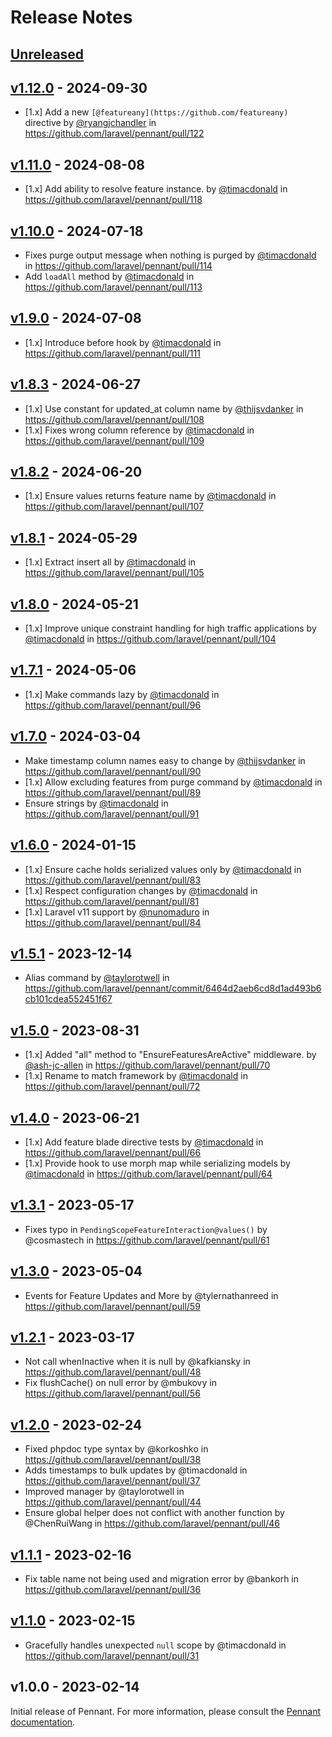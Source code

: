 # Release Notes

## [Unreleased](https://github.com/laravel/pennant/compare/v1.12.0...1.x)

## [v1.12.0](https://github.com/laravel/pennant/compare/v1.11.0...v1.12.0) - 2024-09-30

* [1.x] Add a new `[@featureany](https://github.com/featureany)` directive by [@ryangjchandler](https://github.com/ryangjchandler) in https://github.com/laravel/pennant/pull/122

## [v1.11.0](https://github.com/laravel/pennant/compare/v1.10.0...v1.11.0) - 2024-08-08

* [1.x] Add ability to resolve feature instance. by [@timacdonald](https://github.com/timacdonald) in https://github.com/laravel/pennant/pull/118

## [v1.10.0](https://github.com/laravel/pennant/compare/v1.9.0...v1.10.0) - 2024-07-18

* Fixes purge output message when nothing is purged by [@timacdonald](https://github.com/timacdonald) in https://github.com/laravel/pennant/pull/114
* Add `loadAll` method by [@timacdonald](https://github.com/timacdonald) in https://github.com/laravel/pennant/pull/113

## [v1.9.0](https://github.com/laravel/pennant/compare/v1.8.3...v1.9.0) - 2024-07-08

* [1.x] Introduce before hook by [@timacdonald](https://github.com/timacdonald) in https://github.com/laravel/pennant/pull/111

## [v1.8.3](https://github.com/laravel/pennant/compare/v1.8.2...v1.8.3) - 2024-06-27

* [1.x] Use constant for updated_at column name by [@thijsvdanker](https://github.com/thijsvdanker) in https://github.com/laravel/pennant/pull/108
* [1.x] Fixes wrong column reference by [@timacdonald](https://github.com/timacdonald) in https://github.com/laravel/pennant/pull/109

## [v1.8.2](https://github.com/laravel/pennant/compare/v1.8.1...v1.8.2) - 2024-06-20

* [1.x] Ensure values returns feature name by [@timacdonald](https://github.com/timacdonald) in https://github.com/laravel/pennant/pull/107

## [v1.8.1](https://github.com/laravel/pennant/compare/v1.8.0...v1.8.1) - 2024-05-29

* [1.x] Extract insert all by [@timacdonald](https://github.com/timacdonald) in https://github.com/laravel/pennant/pull/105

## [v1.8.0](https://github.com/laravel/pennant/compare/v1.7.1...v1.8.0) - 2024-05-21

* [1.x] Improve unique constraint handling for high traffic applications by [@timacdonald](https://github.com/timacdonald) in https://github.com/laravel/pennant/pull/104

## [v1.7.1](https://github.com/laravel/pennant/compare/v1.7.0...v1.7.1) - 2024-05-06

* [1.x] Make commands lazy by [@timacdonald](https://github.com/timacdonald) in https://github.com/laravel/pennant/pull/96

## [v1.7.0](https://github.com/laravel/pennant/compare/v1.6.0...v1.7.0) - 2024-03-04

* Make timestamp column names easy to change by [@thijsvdanker](https://github.com/thijsvdanker) in https://github.com/laravel/pennant/pull/90
* [1.x] Allow excluding features from purge command by [@timacdonald](https://github.com/timacdonald) in https://github.com/laravel/pennant/pull/89
* Ensure strings by [@timacdonald](https://github.com/timacdonald) in https://github.com/laravel/pennant/pull/91

## [v1.6.0](https://github.com/laravel/pennant/compare/v1.5.1...v1.6.0) - 2024-01-15

* [1.x] Ensure cache holds serialized values only by [@timacdonald](https://github.com/timacdonald) in https://github.com/laravel/pennant/pull/83
* [1.x] Respect configuration changes by [@timacdonald](https://github.com/timacdonald) in https://github.com/laravel/pennant/pull/81
* [1.x] Laravel v11 support by [@nunomaduro](https://github.com/nunomaduro) in https://github.com/laravel/pennant/pull/84

## [v1.5.1](https://github.com/laravel/pennant/compare/v1.5.0...v1.5.1) - 2023-12-14

* Alias command by [@taylorotwell](https://github.com/taylorotwell) in https://github.com/laravel/pennant/commit/6464d2aeb6cd8d1ad493b6cb101cdea552451f67

## [v1.5.0](https://github.com/laravel/pennant/compare/v1.4.0...v1.5.0) - 2023-08-31

- [1.x] Added "all" method to "EnsureFeaturesAreActive" middleware. by [@ash-jc-allen](https://github.com/ash-jc-allen) in https://github.com/laravel/pennant/pull/70
- [1.x] Rename to match framework by [@timacdonald](https://github.com/timacdonald) in https://github.com/laravel/pennant/pull/72

## [v1.4.0](https://github.com/laravel/pennant/compare/v1.3.1...v1.4.0) - 2023-06-21

- [1.x] Add feature blade directive tests by [@timacdonald](https://github.com/timacdonald) in https://github.com/laravel/pennant/pull/66
- [1.x] Provide hook to use morph map while serializing models by [@timacdonald](https://github.com/timacdonald) in https://github.com/laravel/pennant/pull/64

## [v1.3.1](https://github.com/laravel/pennant/compare/v1.3.0...v1.3.1) - 2023-05-17

- Fixes typo in `PendingScopeFeatureInteraction@values()` by @cosmastech in https://github.com/laravel/pennant/pull/61

## [v1.3.0](https://github.com/laravel/pennant/compare/v1.2.1...v1.3.0) - 2023-05-04

- Events for Feature Updates and More by @tylernathanreed in https://github.com/laravel/pennant/pull/59

## [v1.2.1](https://github.com/laravel/pennant/compare/v1.2.0...v1.2.1) - 2023-03-17

- Not call whenInactive when it is null by @kafkiansky in https://github.com/laravel/pennant/pull/48
- Fix flushCache() on null error by @mbukovy in https://github.com/laravel/pennant/pull/56

## [v1.2.0](https://github.com/laravel/pennant/compare/v1.1.1...v1.2.0) - 2023-02-24

- Fixed phpdoc type syntax by @korkoshko in https://github.com/laravel/pennant/pull/38
- Adds timestamps to bulk updates by @timacdonald in https://github.com/laravel/pennant/pull/37
- Improved manager by @taylorotwell in https://github.com/laravel/pennant/pull/44
- Ensure global helper does not conflict with another function by @ChenRuiWang in https://github.com/laravel/pennant/pull/46

## [v1.1.1](https://github.com/laravel/pennant/compare/v1.1.0...v1.1.1) - 2023-02-16

- Fix table name not being used and migration error by @bankorh in https://github.com/laravel/pennant/pull/36

## [v1.1.0](https://github.com/laravel/pennant/compare/v1.0.0...v1.1.0) - 2023-02-15

- Gracefully handles unexpected `null` scope by @timacdonald in https://github.com/laravel/pennant/pull/31

## v1.0.0 - 2023-02-14

Initial release of Pennant. For more information, please consult the [Pennant documentation](https://laravel.com/docs/pennant).
